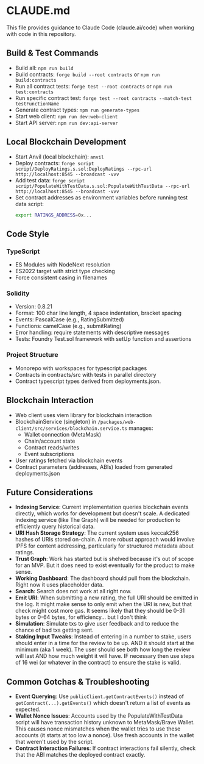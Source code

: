 # CLAUDE.md

This file provides guidance to Claude Code (claude.ai/code) when working with code in this repository.

## Build & Test Commands
- Build all: `npm run build`
- Build contracts: `forge build --root contracts` or `npm run build:contracts`
- Run all contract tests: `forge test --root contracts` or `npm run test:contracts`
- Run specific contract test: `forge test --root contracts --match-test testFunctionName`
- Generate contract types: `npm run generate-types`
- Start web client: `npm run dev:web-client`
- Start API server: `npm run dev:api-server`

## Local Blockchain Development
- Start Anvil (local blockchain): `anvil`
- Deploy contracts: `forge script script/DeployRatings.s.sol:DeployRatings --rpc-url http://localhost:8545 --broadcast -vvv`
- Add test data: `forge script script/PopulateWithTestData.s.sol:PopulateWithTestData --rpc-url http://localhost:8545 --broadcast -vvv`
- Set contract addresses as environment variables before running test data script:
  ```bash
  export RATINGS_ADDRESS=0x...
  ```

## Code Style

### TypeScript
- ES Modules with NodeNext resolution
- ES2022 target with strict type checking
- Force consistent casing in filenames

### Solidity
- Version: 0.8.21
- Format: 100 char line length, 4 space indentation, bracket spacing
- Events: PascalCase (e.g., RatingSubmitted)
- Functions: camelCase (e.g., submitRating)
- Error handling: require statements with descriptive messages
- Tests: Foundry Test.sol framework with setUp function and assertions

### Project Structure
- Monorepo with workspaces for typescript packages
- Contracts in contracts/src with tests in parallel directory
- Contract typescript types derived from deployments.json.

## Blockchain Interaction
- Web client uses viem library for blockchain interaction
- BlockchainService (singleton) in `/packages/web-client/src/services/blockchain.service.ts` manages:
  - Wallet connection (MetaMask)
  - Chain/account state
  - Contract reads/writes
  - Event subscriptions
- User ratings fetched via blockchain events
- Contract parameters (addresses, ABIs) loaded from generated deployments.json

## Future Considerations
- **Indexing Service**: Current implementation queries blockchain events directly, which works for development but doesn't scale. A dedicated indexing service (like The Graph) will be needed for production to efficiently query historical data.
- **URI Hash Storage Strategy**: The current system uses keccak256 hashes of URIs stored on-chain. A more robust approach would involve IPFS for content addressing, particularly for structured metadata about ratings.
- **Trust Graph**: Work has started but is shelved because it's out of scope for an MVP. But it does need to exist eventually for the product to make sense.
- **Working Dashboard**: The dashboard should pull from the blockchain. Right now it uses placeholder data.
- **Search**: Search does not work at all right now.
- **Emit URI**: When submitting a new rating, the full URI should be emitted in the log. It might make sense to only emit when the URI is new, but that check might cost more gas. It seems likely that they should be 0-31 bytes or 0-64 bytes, for efficiency... but I don't think 
- **Simulation**: Simulate txs to give user feedback and to reduce the chance of bad txs getting sent.
- **Staking Input Tweaks**: Instead of entering in a number to stake, users should enter in a time for the review to be up. AND it should start at the minimum (aka 1 week). The user should see both how long the review will last AND how much weight it will have. IF necessary then use steps of 16 wei (or whatever in the contract) to ensure the stake is valid.

## Common Gotchas & Troubleshooting
- **Event Querying**: Use `publicClient.getContractEvents()` instead of `getContract(...).getEvents()` which doesn't return a list of events as expected.
- **Wallet Nonce Issues**: Accounts used by the PopulateWithTestData script will have transaction history unknown to MetaMask/Brave Wallet. This causes nonce mismatches when the wallet tries to use these accounts (it starts at too low a nonce). Use fresh accounts in the wallet that weren't used by the script.
- **Contract Interaction Failures**: If contract interactions fail silently, check that the ABI matches the deployed contract exactly.
